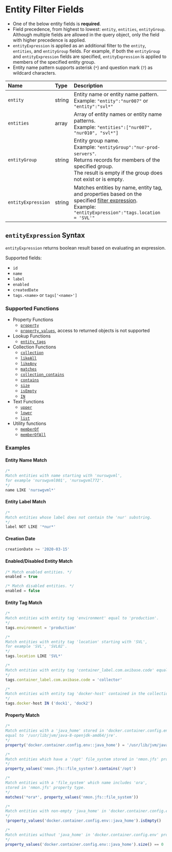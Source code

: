 # Entity Filter Fields

* One of the below entity fields is **required**.
* Field precedence, from highest to lowest: `entity`, `entities`, `entityGroup`. Although multiple fields are allowed in the query object, only the field with higher precedence is applied.
* `entityExpression` is applied as an additional filter to the `entity`, `entities`, and `entityGroup` fields. For example, if both the `entityGroup` and `entityExpression` fields are specified, `entityExpression` is applied to members of the specified entity group.
* Entity name pattern supports asterisk (`*`) and question mark (`?`) as wildcard characters.

| **Name**  | **Type** | **Description**  |
|:---|:---|:---|
| `entity`   | string | Entity name or entity name pattern.<br>Example: `"entity":"nur007"` or `"entity":"svl*"` |
| `entities` | array | Array of entity names or entity name patterns.<br>Example: `"entities":["nur007", "nur010", "svl*"]`|
| `entityGroup` | string | Entity group name. <br>Example: `"entityGroup":"nur-prod-servers"`.<br>Returns records for members of the specified group.<br>The result is empty if the group does not exist or is empty.|
| `entityExpression` | string | Matches entities by name, entity tag, and properties based on the specified [filter expression](#entityexpression-syntax). <br>Example: `"entityExpression":"tags.location = 'SVL'"`  |

## `entityExpression` Syntax

`entityExpression` returns boolean result based on evaluating an expression.

Supported fields:

* `id`
* `name`
* `label`
* `enabled`
* `createdDate`
* `tags.<name>` or `tags['<name>']`

### Supported Functions

* Property Functions
  * [`property`](../../configuration/functions-entity-groups-expression.md#property)
  * [`property_values`](../../configuration/functions-entity-groups-expression.md#property_values), access to returned objects is not supported
* Lookup Functions
  * [`entity_tags`](../../configuration/functions-entity-groups-expression.md#entity_tags)
* Collection Functions
  * [`collection`](../../configuration/functions-entity-groups-expression.md#collection)
  * [`likeAll`](../../configuration/functions-entity-groups-expression.md#likeall)
  * [`likeAny`](../../configuration/functions-entity-groups-expression.md#likeany)
  * [`matches`](../../configuration/functions-entity-groups-expression.md#matches)
  * [`collection_contains`](../../configuration/functions-entity-groups-expression.md#collection_contains)
  * [`contains`](../../configuration/functions-entity-groups-expression.md#contains)
  * [`size`](../../configuration/functions-entity-groups-expression.md#size)
  * [`isEmpty`](../../configuration/functions-entity-groups-expression.md#isempty)
  * [`IN`](../../configuration/functions-entity-groups-expression.md#in)
* Text Functions
  * [`upper`](../../configuration/functions-entity-groups-expression.md#upper)
  * [`lower`](../../configuration/functions-entity-groups-expression.md#lower)
  * [`list`](../../configuration/functions-entity-groups-expression.md#list)
* Utility functions
  * [`memberOf`](../../configuration/functions-entity-groups-expression.md#memberof)
  * [`memberOfAll`](../../configuration/functions-entity-groups-expression.md#memberofall)

### Examples

#### Entity Name Match

```javascript
/*
Match entities with name starting with 'nurswgvml',
for example 'nurswgvml001', 'nurswgvml772'.
*/
name LIKE 'nurswgvml*'
```

#### Entity Label Match

```javascript
/*
Match entities whose label does not contain the 'nur' substring.
*/
label NOT LIKE '*nur*'
```

#### Creation Date

```javascript
creationDate >= '2020-03-15'
```

#### Enabled/Disabled Entity Match

```javascript
/* Match enabled entities. */
enabled = true

/* Match disabled entities. */
enabled = false
```

#### Entity Tag Match

```javascript
/*
Match entities with entity tag 'environment' equal to 'production'.
*/
tags.environment = 'production'

/*
Match entities with entity tag 'location' starting with 'SVL',
for example 'SVL', 'SVL02'.
*/
tags.location LIKE 'SVL*'

/*
Match entities with entity tag 'container_label.com.axibase.code' equal to 'collector'.
*/
tags.container_label.com.axibase.code = 'collector'

/*
Match entities with entity tag 'docker-host' contained in the collection.
*/
tags.docker-host IN ('dock1', 'dock2')
```

#### Property Match

```javascript
/*
Match entities with a 'java_home' stored in 'docker.container.config.env'
equal to '/usr/lib/jvm/java-8-openjdk-amd64/jre'.
*/
property('docker.container.config.env::java_home') = '/usr/lib/jvm/java-8-openjdk-amd64/jre'

/*
Match entities which have a '/opt' file_system stored in 'nmon.jfs' property type.
*/
property_values('nmon.jfs::file_system').contains('/opt')

/*
Match entities with a 'file_system' which name includes 'ora',
stored in 'nmon.jfs' property type.
*/
matches('*ora*', property_values('nmon.jfs::file_system'))

/*
Match entities with non-empty 'java_home' in 'docker.container.config.env' property type.
*/
!property_values('docker.container.config.env::java_home').isEmpty()

/*
Match entities without 'java_home' in 'docker.container.config.env' property type.
*/
property_values('docker.container.config.env::java_home').size() == 0
```
